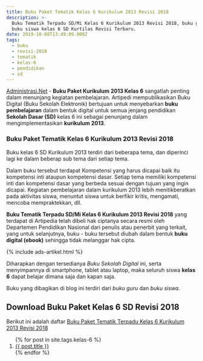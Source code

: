 ```yaml
---
title: Buku Paket Tematik Kelas 6 Kurikulum 2013 Revisi 2018
description: >-
  Buku Tematik Terpadu SD/Mi Kelas 6 Kurikulum 2013 Revisi 2018, buku guru dan
  buku siswa kelas 6 SD Kurtilas Revisi Terbaru.
date: 2019-10-08T13:49:09.000Z
tags:
  - buku
  - revisi-2018
  - tematik
  - kelas-6
  - pendidikan
  - sd
---
```


[Administrasi.Net](/ "Administrasi.Net") - **Buku Paket Kurikulum 2013 Kelas 6** sangatlah penting dalam menunjang kegiatan pembelajaran. Artipedi mempublikasikan Buku Digital (Buku Sekolah Elektronik) bertujuan untuk menyebarkan **buku pembelajaran** dalam bentuk digital untuk semua jenjang pendidikan **Sekolah Dasar (SD)** kelas 6 ini sebagai penunjang dalam mengimplementasikan **kurikulum 2013**.

### Buku Paket Tematik Kelas 6 Kurikulum 2013 Revisi 2018
Buku kelas 6 SD Kurikulum 2013 terdiri dari beberapa tema, dan diperinci lagi ke dalam beberap sub tema dari setiap tema.

Dalam buku tersebut terdapat Kompetensi yang harus dicapai baik itu kompetensi inti ataupun kompetensi dasar. Setiap tema memiliki kompetensi inti dan kompetensi dasar yang berbeda sesuai dengan tujuan yang ingin dicapai. Kegiatan pembelajaran dalam kurikulum 2013 lebih menitikberatkan pada aktivitas siswa, menuntut siswa untuk berfikir kritis, mengamati, mencoba mempraktekkan, dll.

**Buku Tematik Terpadu SD/Mi Kelas 6 Kurikulum 2013 Revisi 2018** yang terdapat di Artipedia telah dibeli hak ciptanya secara resmi oleh Departemen Pendidikan Nasional dari penulis atau penerbit yang terkait, yang untuk selanjutnya, buku - buku tersebut diubah dalam bentuk **buku digital (ebook)** sehingga tidak melanggar hak cipta.

{% include ads-artikel.html %}

Diharapkan dengan tersedianya *Buku Sekolah Digital* ini, serta menyimpannya di smartphone, tablet atau laptop, maka seluruh siswa **kelas 6** dapat belajar dimana saja dan kapan saja.

Buku yang dibagikan di blog ini terdiri dari *buku guru* dan *buku siswa*.

## Download Buku Paket Kelas 6 SD Revisi 2018
Berikut ini adalah daftar [Buku Paket Tematik Terpadu Kelas 6 Kurikulum 2013 Revisi 2018](/bsd/buku-tematik-sd-mi-kelas-6 "Buku Tematik Kelas 6 SD Terpadu Kurikulum 2013 Revisi 2018")

<ol class="arti">{% for post in site.tags.kelas-6 %}
<li class="{% if page.title == post.title %}current{% endif %}">
<a href="{{ post.url }}" title="{{ post.title }}">{{ post.title }}</a>
</li>
{% endfor %}
</ol>

